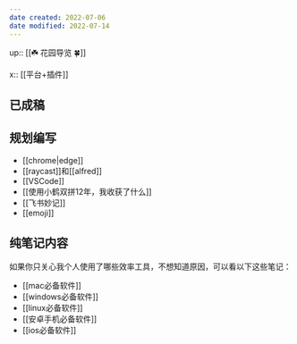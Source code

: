 ```yaml
---
date created: 2022-07-06
date modified: 2022-07-14
---
```


up:: [[☘️ 花园导览 🍀]]

x:: [[平台+插件]]
## 已成稿

## 规划编写

- [[chrome|edge]]
- [[raycast]]和[[alfred]]
- [[VSCode]]
- [[使用小鹤双拼12年，我收获了什么]]
- [[飞书妙记]]
- [[emoji]]

## 纯笔记内容

如果你只关心我个人使用了哪些效率工具，不想知道原因，可以看以下这些笔记：

- [[mac必备软件]]
- [[windows必备软件]]
- [[linux必备软件]]
- [[安卓手机必备软件]]
- [[ios必备软件]]
